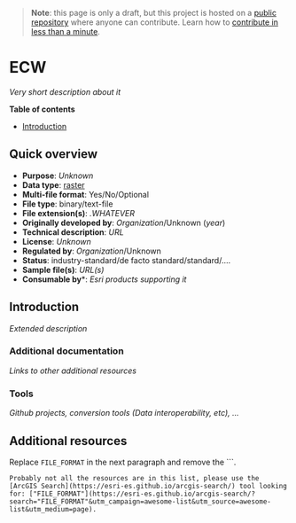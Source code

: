> **Note**: this page is only a draft, but this project is hosted on a [public repository](https://github.com/hhkaos/awesome-arcgis) where anyone can contribute. Learn how to [contribute in less than a minute](https://github.com/hhkaos/awesome-arcgis/blob/master/CONTRIBUTING.md#contributions).

# ECW

*Very short description about it*

<!-- START doctoc generated TOC please keep comment here to allow auto update -->
<!-- DON'T EDIT THIS SECTION, INSTEAD RE-RUN doctoc TO UPDATE -->
**Table of contents**

- [Introduction](#introduction)

<!-- END doctoc generated TOC please keep comment here to allow auto update -->

## Quick overview

* **Purpose**: *Unknown*
* **Data type**: [raster](../../../data-types/raster/README.md)
* **Multi-file format**: Yes/No/Optional
* **File type**: binary/text-file
* **File extension(s)**: *.WHATEVER*
* **Originally developed by**: *Organization*/Unknown (*year*)
* **Technical description**: *URL*
* **License**: *Unknown*
* **Regulated by**: *Organization*/Unknown
* **Status**: industry-standard/de facto standard/standard/....
* **Sample file(s)**: *URL(s)*
* **Consumable by***: *Esri products supporting it*

## Introduction

*Extended description*

### Additional documentation

*Links to other additional resources*

### Tools

*Github projects, conversion tools (Data interoperability, etc), ...*

## Additional resources

Replace `FILE_FORMAT` in the next paragraph and remove the \`\`\`.

```
Probably not all the resources are in this list, please use the [ArcGIS Search](https://esri-es.github.io/arcgis-search/) tool looking for: ["FILE_FORMAT"](https://esri-es.github.io/arcgis-search/?search="FILE_FORMAT"&utm_campaign=awesome-list&utm_source=awesome-list&utm_medium=page).
```
